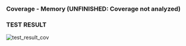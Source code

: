 ### Coverage - Memory (UNFINISHED: Coverage not analyzed)
### TEST RESULT
![test_result_cov](https://github.com/SumaiyaTariqueLabiba/SystemVerilog-Verification/assets/127126354/5941c791-b095-4dfd-8364-b35b2d0b919b)
